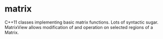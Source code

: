 matrix
======

C++11 classes implementing basic matrix functions. Lots of syntactic sugar. MatrixView allows modification of and operation on selected regions of a Matrix.
